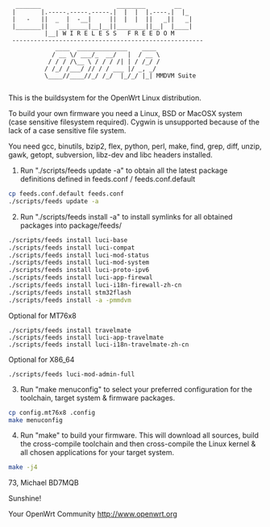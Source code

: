 ```
  _______                     ________        __
 |       |.-----.-----.-----.|  |  |  |.----.|  |_
 |   -   ||  _  |  -__|     ||  |  |  ||   _||   _|
 |_______||   __|_____|__|__||________||__|  |____|
          |__| W I R E L E S S   F R E E D O M
 -----------------------------------------------------
		     ____  ______________    ____ 
		    / __ \/ ___/_  __/   |  / __ \
		   / / / /\__ \ / / / /| | / /_/ /
		  / /_/ /___/ // / / ___ |/ _, _/ 
		  \____//____//_/ /_/  |_/_/ |_| MMDVM Suite
  
```

This is the buildsystem for the OpenWrt Linux distribution.

To build your own firmware you need a Linux, BSD or MacOSX system (case
sensitive filesystem required). Cygwin is unsupported because of the lack
of a case sensitive file system.

You need gcc, binutils, bzip2, flex, python, perl, make, find, grep, diff,
unzip, gawk, getopt, subversion, libz-dev and libc headers installed.

1. Run "./scripts/feeds update -a" to obtain all the latest package definitions
defined in feeds.conf / feeds.conf.default
```bash
cp feeds.conf.default feeds.conf
./scripts/feeds update -a

```

2. Run "./scripts/feeds install -a" to install symlinks for all obtained
packages into package/feeds/
```bash
./scripts/feeds install luci-base
./scripts/feeds install luci-compat
./scripts/feeds install luci-mod-status
./scripts/feeds install luci-mod-system
./scripts/feeds install luci-proto-ipv6
./scripts/feeds install luci-app-firewal
./scripts/feeds install luci-i18n-firewall-zh-cn
./scripts/feeds install stm32flash
./scripts/feeds install -a -pmmdvm

```

Optional for MT76x8 
```
./scripts/feeds install travelmate
./scripts/feeds install luci-app-travelmate
./scripts/feeds install luci-i18n-travelmate-zh-cn
```

Optional for X86_64
```
./scripts/feeds luci-mod-admin-full
```

3. Run "make menuconfig" to select your preferred configuration for the
toolchain, target system & firmware packages.
```bash
cp config.mt76x8 .config
make menuconfig
```

4. Run "make" to build your firmware. This will download all sources, build
the cross-compile toolchain and then cross-compile the Linux kernel & all
chosen applications for your target system.
```bash
make -j4
```

73, Michael BD7MQB

Sunshine!

Your OpenWrt Community
http://www.openwrt.org


